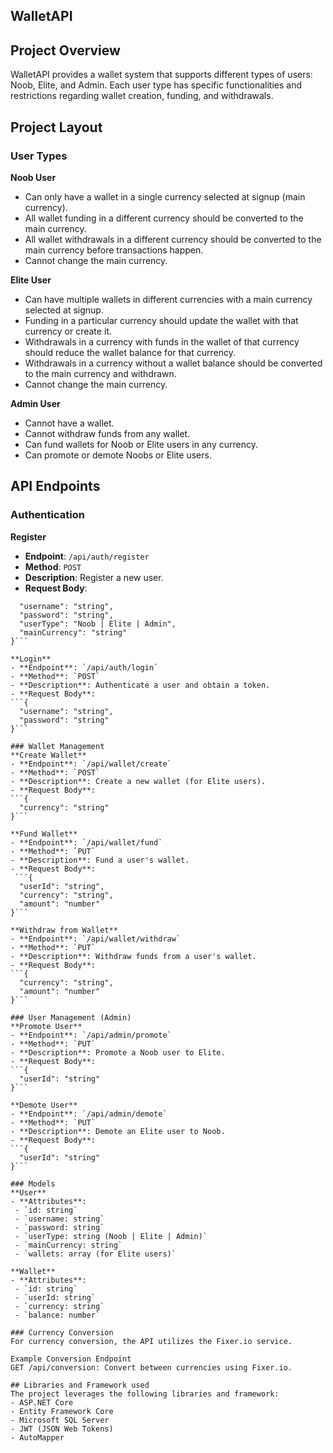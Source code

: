 ## WalletAPI

## Project Overview
WalletAPI provides a wallet system that supports different types of users: Noob, Elite, and Admin. Each user type has specific functionalities and restrictions regarding wallet creation, funding, and withdrawals.

## Project Layout

### User Types
**Noob User**
- Can only have a wallet in a single currency selected at signup (main currency).
- All wallet funding in a different currency should be converted to the main currency.
- All wallet withdrawals in a different currency should be converted to the main currency before transactions happen.
- Cannot change the main currency.
  
**Elite User**
- Can have multiple wallets in different currencies with a main currency selected at signup.
- Funding in a particular currency should update the wallet with that currency or create it.
- Withdrawals in a currency with funds in the wallet of that currency should reduce the wallet balance for that currency.
- Withdrawals in a currency without a wallet balance should be converted to the main currency and withdrawn.
- Cannot change the main currency.
  
**Admin User**
- Cannot have a wallet.
- Cannot withdraw funds from any wallet.
- Can fund wallets for Noob or Elite users in any currency.
- Can promote or demote Noobs or Elite users.

## API Endpoints
### Authentication

**Register**
- **Endpoint**: `/api/auth/register`
- **Method**: `POST`
- **Description**: Register a new user.
- **Request Body**:
```{
  "username": "string",
  "password": "string",
  "userType": "Noob | Elite | Admin",
  "mainCurrency": "string"
}```

**Login**
- **Endpoint**: `/api/auth/login`
- **Method**: `POST`
- **Description**: Authenticate a user and obtain a token.
- **Request Body**:
```{
  "username": "string",
  "password": "string"
}```

### Wallet Management
**Create Wallet**
- **Endpoint**: `/api/wallet/create`
- **Method**: `POST`
- **Description**: Create a new wallet (for Elite users).
- **Request Body**:
```{
  "currency": "string"
}```

**Fund Wallet**
- **Endpoint**: `/api/wallet/fund`
- **Method**: `PUT`
- **Description**: Fund a user's wallet.
- **Request Body**:
 ```{
  "userId": "string",
  "currency": "string",
  "amount": "number"
}```

**Withdraw from Wallet**
- **Endpoint**: `/api/wallet/withdraw`
- **Method**: `PUT`
- **Description**: Withdraw funds from a user's wallet.
- **Request Body**:
```{
  "currency": "string",
  "amount": "number"
}```

### User Management (Admin)
**Promote User**
- **Endpoint**: `/api/admin/promote`
- **Method**: `PUT`
- **Description**: Promote a Noob user to Elite.
- **Request Body**:
```{
  "userId": "string"
}```

**Demote User**
- **Endpoint**: `/api/admin/demote`
- **Method**: `PUT`
- **Description**: Demote an Elite user to Noob.
- **Request Body**:
```{
  "userId": "string"
}```

### Models
**User**
- **Attributes**:
 - `id: string`
 - `username: string`
 - `password: string`
 - `userType: string (Noob | Elite | Admin)`
 - `mainCurrency: string`
 - `wallets: array (for Elite users)`

**Wallet**
- **Attributes**:
 - `id: string`
 - `userId: string`
 - `currency: string`
 - `balance: number`

### Currency Conversion
For currency conversion, the API utilizes the Fixer.io service.

Example Conversion Endpoint
GET /api/conversion: Convert between currencies using Fixer.io.
 
## Libraries and Framework used
The project leverages the following libraries and framework:
- ASP.NET Core
- Entity Framework Core
- Microsoft SQL Server
- JWT (JSON Web Tokens)
- AutoMapper

 
 
